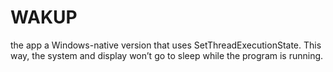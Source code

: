 # WAKUP

the app a Windows-native version that uses SetThreadExecutionState. This way, the system and display won’t go to sleep while the program is running.